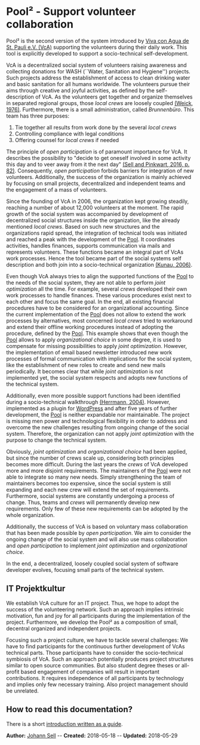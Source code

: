# Pool² - Support volunteer collaboration
Pool² is the second version of the system introduced by [Viva con Agua de St. Pauli e.V. (VcA)](https://www.vivaconagua.org/home) supporting the 
volunteers during their daily work. This tool is explicitly developed to support a socio-technical self-development.

VcA is a decentralized social system of volunteers raising awareness and collecting donations for 
WASH (``Water, Sanitation and Hygiene'') projects. Such projects address the establishment of 
access to clean drinking water and basic sanitation for all humans worldwide. 
The volunteers pursue their aims through creative and joyful activities, as defined by the self-description of VcA. 
As the volunteers get together and organize themselves in separated regional groups, those _local crews_ 
are loosely coupled [(Weick, 1976)][weick1976educational]. 
Furthermore, there is a small administration, called _Brunnenbüro_. This team has three purposes: 
1. Tie together all results from work done by the several _local crews_ 
2. Controlling compliance with legal conditions
3. Offering counsel for _local crews_ if needed

The principle of _open participation_ is of paramount importance for VcA. It describes the possibility to 
"decide to get oneself involved in some activity this day and to veer away from it the next day" 
[(Sell and Pinkwart, 2016, p. 82)][sell2016rambla]. Consequently, _open participation_ forbids barriers for integration 
of new volunteers. Additionally, the success of the organization is mainly achieved by focusing on small projects, 
decentralized and independent teams and the engagement of a mass of volunteers.

Since the founding of VcA in 2006, the organization kept growing steadily, reaching a number of about 12,000 volunteers 
at the moment. The rapid growth of the social system was accompanied by development of decentralized social structures 
inside the organization, like the already mentioned _local crews_. Based on such new structures and the organizations 
rapid spread, the integration of technical tools was initiated and reached a peak with the development of the 
[Pool](https://pool.vivaconagua.org/). It coordinates activities, handles finances, supports communication via mails and 
represents volunteers. These functions became an integral part of VcAs work processes. 
Hence the tool became part of the social systems self description and both join into a socio-technical organization 
[(Kunau, 2006)][kunau2006facilitating].

Even though VcA always tries to align the supported functions of the [Pool](https://pool.vivaconagua.org/) to the needs 
of the social system, they are not able to perform _joint optimization_ all the time. 
For example, several _crews_ developed their own work processes to handle finances. These various procedures exist next to 
each other and focus the same goal. In the end, all existing financial procedures have to be considered for an 
organizational accounting. 
Since the current implementation of the [Pool](https://pool.vivaconagua.org/) does not allow to extend the work processes 
by alternatives, most concerned _local crews_ tried to workaround and extend their offline working procedures instead of 
adopting the procedure, defined by the [Pool](https://pool.vivaconagua.org/). This example shows that even though the 
[Pool](https://pool.vivaconagua.org/) allows to apply _organizational choice_ in some degree, it is used to compensate 
for missing possibilities to apply _joint optimization_.
However, the implementation of email based newsletter introduced new work processes of formal communication with 
implications for the social system, like the establishment of new roles to create and send new mails periodically. 
It becomes clear that while _joint optimization_ is not implemented yet, the social system respects and adopts new 
functions of the technical system.

Additionally, even more possible support functions had been identified during a socio-technical walkthrough 
[(Herrmann, 2004)][herrmann2004stwt]. However, implemented as a plugin for [WordPress][wp] and after five years of further 
development, the [Pool](https://pool.vivaconagua.org/) is neither expandable nor maintainable. The project is missing men 
power and technological flexibility in order to address and overcome the new challenges resulting from ongoing change of 
the social system. Therefore, the organization can not apply _joint optimization_ with the purpose to change the 
technical system.

Obviously, _joint optimization_ and _organizational choice_ had been applied, but since the number of crews scale up, 
considering both principles becomes more difficult. 
During the last years the _crews_ of VcA developed more and more disjoint requirements. The maintainers of the 
[Pool](https://pool.vivaconagua.org/) were not able to integrate so many new needs. Simply strengthening the team of 
maintainers becomes too expensive, since the social system is still expanding and each new crew will extend the set of 
requirements. Furthermore, social systems are constantly undergoing a process of change. Thus, teams and _crews_ will 
permanently develop new requirements. Only few of these new requirements can be adopted by the whole organization.

Additionally, the success of VcA is based on voluntary mass collaboration that has been made possible by _open participation_. 
We aim to consider the ongoing change of the social system and will also use mass collaboration and _open participation_ 
to implement _joint optimization_ and _organizational choice_.

In the end, a decentralized, loosely coupled social system of software developer evolves, focusing small parts of the 
technical system.  

## IT Projektkultur
We establish VcA culture for an IT project. Thus, we hope to adopt the success of the volunteering network. Such an approach
implies intrinsic motivation, fun and joy for all participants during the implementation of the project. Furthermore, we
develop the Pool² as a composition of small, decentral organized and independent projects. 

Focusing such a project culture, we have to tackle several challenges: We have to find participants for the continuous 
further development of VcAs technical parts. Those participants have to consider the socio-technical symbiosis of VcA.
Such an approach potentially produces project structures similar to open source communities. But also student degree theses
or all-profit based engagement of companies will result in important contributions.
It requires independence of all participants by technology and implies only few necessary training. Also project management
should be unrelated.

## How to read this documentation?
There is a short [introduction written as a guide](/guides/edit-docu/).

**Author:** [Johann Sell](https://cses.informatik.hu-berlin.de/members/johann.sell/) -- 
**Created:** 2018-05-18 --
**Updated:** 2018-05-29

[wp]: https://wordpress.org/ "Version 4.9.2; https://wordpress.org/, visited 2018-02-01"
[weick1976educational]: http://www.jstor.org/stable/2391875?origin=crossref "K. E. Weick, “Educational Organizations as Loosely Coupled Systems,” Adm. Sci. Q., vol. 21, no. 1, pp. 1–19, Mar. 1976."
[sell2016rambla]: https://cses.informatik.hu-berlin.de/pubs/2016/criwg/Rambla_Supporting_Collaborative_Group_Creativity_For_the_Purpose_of_Concept_Generation.pdf "J. Sell and N. Pinkwart, “Rambla: Supporting collaborative group creativity for the purpose of concept generation,” in Proceedings of the 22th International Conference on Collaboration and Technology (CRIWG), 2016, vol. 9848 LNCS, pp. 81–97"
[kunau2006facilitating]: http://hdl.handle.net/2003/22226 "G. Kunau, “Facilitating computer supported cooperative work with socio-technical self-descriptions,” Technische Universität Dortmund, 2006."
[herrmann2004stwt]: http://portal.acm.org/citation.cfm?doid=1011870.1011886 "T. Herrmann, G. Kunau, K.-U. Loser, and N. Menold, “Socio-technical walkthrough: designing technology along work processes,” in Proceedings of the eighth conference on Participatory design Artful integration: Interweaving Media, Materials and Practices - PDC 04, 2004, vol. 1, pp. 132–141."